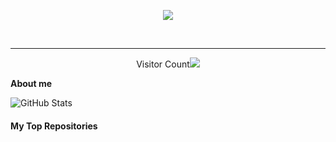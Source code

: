 <p align = "center"><img src="./assets/Banner2.svg"></p>
<br>
<hr>
<p align = "center">Visitor Count<img src="https://profile-counter.glitch.me/George7h/count.svg" /></p>

**About me**



![GitHub Stats](https://github-readme-stats.vercel.app/api?username=George7h&theme=radical)
#### My Top Repositories

